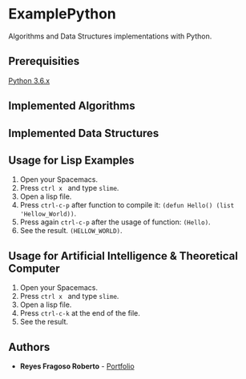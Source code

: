 # ExamplePython 
Algorithms and Data Structures implementations with Python.

## Prerequisities

[Python 3.6.x](https://www.python.org/downloads/release/python-362/) <br />

## Implemented Algorithms

## Implemented Data Structures

## Usage for Lisp Examples
1. Open your Spacemacs. <br>
2. Press ```ctrl x ``` and type ```slime```.  <br>
3. Open a lisp file.  <br>
4. Press  ```ctrl-c-p``` after function to compile it: ```(defun Hello() (list 'Hellow_World))```.
5. Press again ```ctrl-c-p``` after the usage of function: ```(Hello)```.
6. See the result. ```(HELLOW_WORLD)```.

## Usage for Artificial Intelligence & Theoretical Computer
1. Open your Spacemacs. <br>
2. Press ```ctrl x ``` and type ```slime```.  <br>
3. Open a lisp file.  <br>
4. Press  ```ctrl-c-k``` at the end of the file.
5. See the result. 

## Authors
* **Reyes Fragoso Roberto** - [Portfolio](http://robertoreyes.me)
